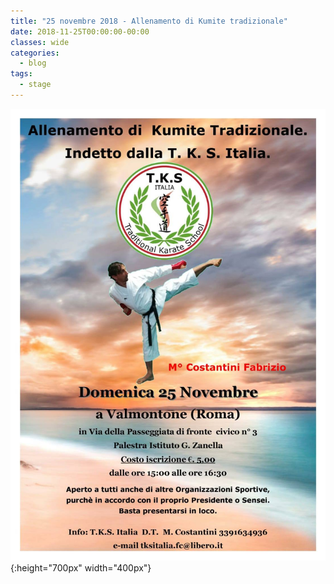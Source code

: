 ```yaml
---
title: "25 novembre 2018 - Allenamento di Kumite tradizionale"
date: 2018-11-25T00:00:00-00:00
classes: wide
categories:
  - blog
tags:
  - stage
---
```


![alt](/images/20181125/46496088_946761612196153_2021662164451852288_o.jpg){:height="700px" width="400px"}
